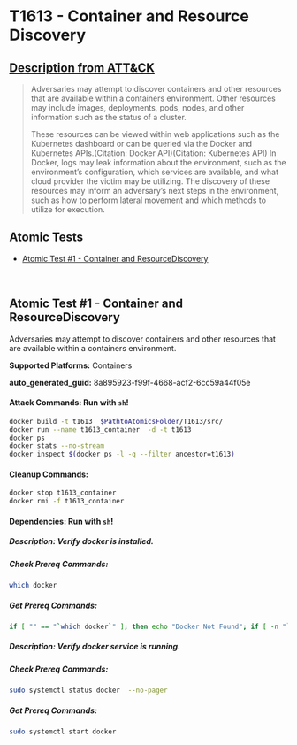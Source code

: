 # T1613 - Container and Resource Discovery

## [Description from ATT&CK](https://attack.mitre.org/techniques/T1613)

<blockquote>Adversaries may attempt to discover containers and other resources that are available within a containers environment. Other resources may include images, deployments, pods, nodes, and other information such as the status of a cluster.

These resources can be viewed within web applications such as the Kubernetes dashboard or can be queried via the Docker and Kubernetes APIs.(Citation: Docker API)(Citation: Kubernetes API) In Docker, logs may leak information about the environment, such as the environment’s configuration, which services are available, and what cloud provider the victim may be utilizing. The discovery of these resources may inform an adversary’s next steps in the environment, such as how to perform lateral movement and which methods to utilize for execution. </blockquote>

## Atomic Tests

- [Atomic Test #1 - Container and ResourceDiscovery](#atomic-test-1---container-and-resourcediscovery)

<br/>

## Atomic Test #1 - Container and ResourceDiscovery

Adversaries may attempt to discover containers and other resources that are available within a containers environment.

**Supported Platforms:** Containers

**auto_generated_guid:** 8a895923-f99f-4668-acf2-6cc59a44f05e

#### Attack Commands: Run with `sh`!

```sh
docker build -t t1613  $PathtoAtomicsFolder/T1613/src/
docker run --name t1613_container  -d -t t1613
docker ps
docker stats --no-stream
docker inspect $(docker ps -l -q --filter ancestor=t1613)
```

#### Cleanup Commands:

```sh
docker stop t1613_container
docker rmi -f t1613_container
```

#### Dependencies: Run with `sh`!

##### Description: Verify docker is installed.

##### Check Prereq Commands:

```sh
which docker
```

##### Get Prereq Commands:

```sh
if [ "" == "`which docker`" ]; then echo "Docker Not Found"; if [ -n "`which apt-get`" ]; then sudo apt-get -y install docker ; elif [ -n "`which yum`" ]; then sudo yum -y install docker ; fi ; else echo "Docker installed"; fi
```

##### Description: Verify docker service is running.

##### Check Prereq Commands:

```sh
sudo systemctl status docker  --no-pager
```

##### Get Prereq Commands:

```sh
sudo systemctl start docker
```

<br/>

